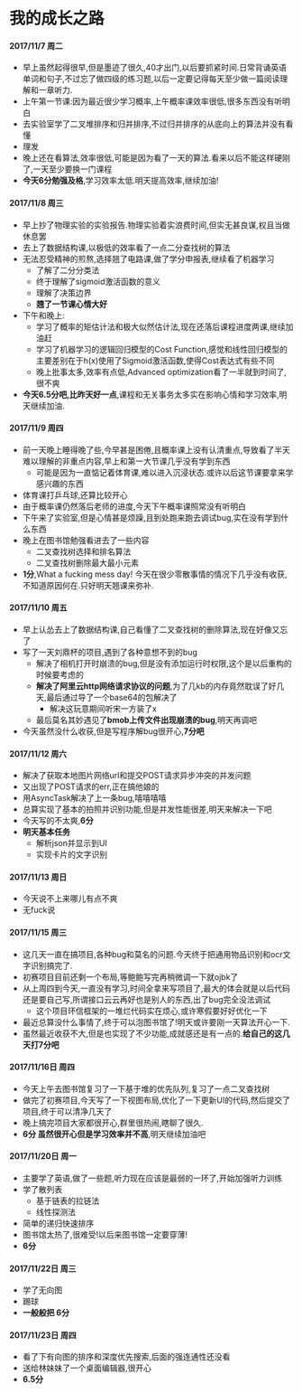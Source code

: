 # 我的成长之路

#### 2017/11/7  周二

* 早上虽然起得很早,但是墨迹了很久,40才出门,以后要抓紧时间.日常背诵英语单词和句子,不过忘了做四级的练习题,以后一定要记得每天至少做一篇阅读理解和一章听力.
* 上午第一节课:因为最近很少学习概率,上午概率课效率很低,很多东西没有听明白
* 去实验室学了二叉堆排序和归并排序,不过归并排序的从底向上的算法并没有看懂
* 理发
* 晚上还在看算法,效率很低,可能是因为看了一天的算法.看来以后不能这样硬刚了,一天至少要换一门课程
* **今天6分勉强及格**,学习效率太低.明天提高效率,继续加油!

#### 2017/11/8 周三

* 早上抄了物理实验的实验报告.物理实验着实浪费时间,但实无甚良谋,权且当做休息罢
* 去上了数据结构课,以极低的效率看了一点二分查找树的算法
* 无法忍受精神的煎熬,选择翘了电路课,做了学分申报表,继续看了机器学习
    * 了解了二分分类法
    * 终于理解了sigmoid激活函数的意义
    * 理解了决策边界
    * **翘了一节课心情大好**
* 下午和晚上:
    * 学习了概率的矩估计法和极大似然估计法,现在还落后课程进度两课,继续加油赶
    * 学习了机器学习的逻辑回归模型的Cost Function,感觉和线性回归模型的主要差别在于h(x)使用了Sigmoid激活函数,使得Cost表达式有些不同
    * 晚上批事太多,效率有点低,Advanced optimization看了一半就到时间了,很不爽
* **今天6.5分吧,比昨天好一点**,课程和无关事务太多实在影响心情和学习效率,明天继续加油.

#### 2017/11/9 周四

* 前一天晚上睡得晚了些,今早甚是困倦,且概率课上没有认清重点,导致看了半天难以理解的非重点内容,早上和第一大节课几乎没有学到东西
    * 可能是因为一直惦记着体育课,难以进入沉浸状态.或许以后这节课要拿来学感兴趣的东西
* 体育课打乒乓球,还算比较开心
* 由于概率课仍然落后老师的进度,今天下午概率课照常没有听明白
* 下午来了实验室,但是心情甚是烦躁,且到处跑来跑去调试bug,实在没有学到什么东西
* 晚上在图书馆勉强看进去了一些内容
    * 二叉查找树选择和排名算法
    * 二叉查找树删除最大最小元素
* **1分**,What a fucking mess day! 今天在很少零散事情的情况下几乎没有收获,不知道原因何在.只好明天翘课来弥补.

#### 2017/11/10 周五

* 早上认怂去上了数据结构课,自己看懂了二叉查找树的删除算法,现在好像又忘了
* 写了一天刘鼎杯的项目,遇到了各种意想不到的bug
    * 解决了相机打开时崩溃的bug,但是没有添加运行时权限,这个是以后重构的时候要考虑的
    * **解决了阿里云http网络请求协议的问题**,为了几kb的内存竟然耽误了好几天,最后通过导了一个base64的包解决了
        * 解决这玩意期间听宋一方装了x
    * 最后莫名其妙遇见了**bmob上传文件出现崩溃的bug**,明天再调吧
* 今天虽然没什么收获,但是写程序解bug很开心,**7分吧**


#### 2017/11/12 周六

* 解决了获取本地图片网络url和提交POST请求异步冲突的并发问题
* 又出现了POST请求的err,正在搞他娘的
* 用AsyncTask解决了上一条bug,嘻嘻嘻嘻
* 总算实现了基本的拍照并识别功能,但是并发性能很差,明天来解决一下吧
* 今天写的不太爽,**6分**
* **明天基本任务**
    * 解析json并显示到UI
    * 实现卡片的文字识别

#### 2017/11/13 周日

* 今天说不上来哪儿有点不爽
* 无fuck说

#### 2017/11/15 周三
* 这几天一直在搞项目,各种bug和莫名的问题.今天终于把通用物品识别和ocr文字识别搞完了.
* 初赛项目目前还剩一个布局,等鲍鲍写完再稍微调一下就ojbk了
* 从上周四到今天,一直没有学习,时间全拿来写项目了,最大的体会就是以后代码还是要自己写,所谓接口云云再好也是别人的东西,出了bug完全没法调试
    * 这个项目环信框架的一堆烂代码实在烦心,或许寒假要好好优化一下
* 最近总算没什么事情了,终于可以泡图书馆了!明天或许要刚一天算法开心一下.
* 虽然最近收获不大,但是也实现了不少功能,成就感还是有一点的.**给自己的这几天打7分吧**

#### 2017/11/16日 周四
* 今天上午去图书馆复习了一下基于堆的优先队列,复习了一点二叉查找树
* 做完了初赛项目,今天写了一下视图布局,优化了一下更新UI的代码,然后提交了项目,终于可以清净几天了
* 晚上搞完项目大家都很开心,群里很热闹,瞎聊了很久.
* **6分 虽然很开心但是学习效率并不高**,明天继续加油吧

#### 2017/11/20日 周一
* 主要学了英语,做了一些题,听力现在应该是最弱的一环了,开始加强听力训练
* 学了散列表
    * 基于链表的拉链法
    * 线性探测法
* 简单的递归快速排序
* 图书馆太热了,很难受!以后来图书馆一定要穿薄!
* **6分**

#### 2017/11/22日 周三
* 学了无向图
* 踢球
* **一般般把 6分**

#### 2017/11/23日 周四
* 看了下有向图的排序和深度优先搜索,后面的强连通性还没看
* 送给林妹妹了一个桌面编辑器,很开心
* **6.5分**